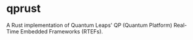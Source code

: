 # qprust

A Rust implementation of Quantum Leaps' QP (Quantum Platform) Real-Time Embedded Frameworks (RTEFs).
